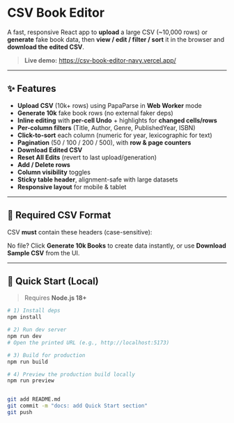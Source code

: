# CSV Book Editor

A fast, responsive React app to **upload** a large CSV (~10,000 rows) or **generate** fake book data, then **view / edit / filter / sort** it in the browser and **download the edited CSV**.

> **Live demo:** https://csv-book-editor-navy.vercel.app/  

---

## ✨ Features

- **Upload CSV** (10k+ rows) using PapaParse in **Web Worker** mode
- **Generate 10k** fake book rows (no external faker deps)
- **Inline editing** with **per-cell Undo** + highlights for **changed cells/rows**
- **Per-column filters** (Title, Author, Genre, PublishedYear, ISBN)
- **Click-to-sort** each column (numeric for year, lexicographic for text)
- **Pagination** (50 / 100 / 200 / 500), with **row & page counters**
- **Download Edited CSV**
- **Reset All Edits** (revert to last upload/generation)
- **Add / Delete rows**
- **Column visibility** toggles
- **Sticky table header**, alignment-safe with large datasets
- **Responsive layout** for mobile & tablet

---

## 📁 Required CSV Format

CSV **must** contain these headers (case-sensitive):


No file? Click **Generate 10k Books** to create data instantly, or use **Download Sample CSV** from the UI.

---

## 🚀 Quick Start (Local)

> Requires **Node.js 18+**

```bash
# 1) Install deps
npm install

# 2) Run dev server
npm run dev
# Open the printed URL (e.g., http://localhost:5173)

# 3) Build for production
npm run build

# 4) Preview the production build locally
npm run preview


git add README.md
git commit -m "docs: add Quick Start section"
git push


